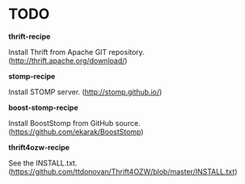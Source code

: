 # TODO

**thrift-recipe**

Install Thrift from Apache GIT repository. (http://thrift.apache.org/download/)

**stomp-recipe**

Install STOMP server. (http://stomp.github.io/)

**boost-stomp-recipe**

Install BoostStomp from GitHub source. (https://github.com/ekarak/BoostStomp)

**thrift4ozw-recipe**

See the INSTALL.txt.
(https://github.com/ttdonovan/Thrift4OZW/blob/master/INSTALL.txt)
